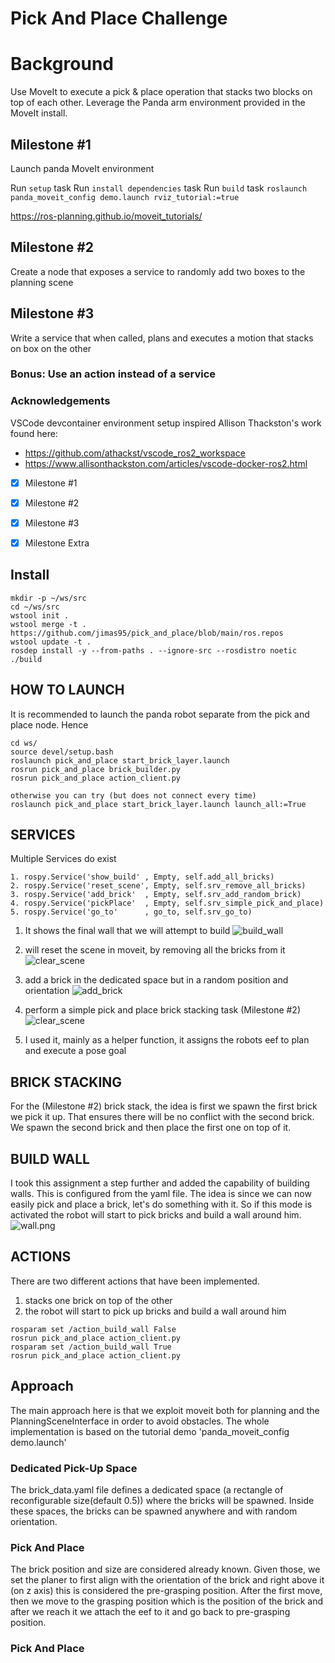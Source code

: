# Pick And Place Challenge

# Background
Use MoveIt to execute a pick & place operation that stacks two blocks on top of each other. Leverage the Panda arm environment provided in the MoveIt install.

## Milestone #1

Launch panda MoveIt environment

Run `setup` task
Run `install dependencies` task
Run `build` task
`roslaunch panda_moveit_config demo.launch rviz_tutorial:=true`

https://ros-planning.github.io/moveit_tutorials/

## Milestone #2

Create a node that exposes a service to randomly add two boxes to the planning scene

## Milestone #3

Write a service that when called, plans and executes a motion that stacks on box on the other

### Bonus: Use an action instead of a service

### Acknowledgements

VSCode devcontainer environment setup inspired Allison Thackston's work found here:
- https://github.com/athackst/vscode_ros2_workspace
- https://www.allisonthackston.com/articles/vscode-docker-ros2.html


- [x] Milestone #1
- [x] Milestone #2
- [x] Milestone #3
- [x] Milestone Extra


## Install
```
mkdir -p ~/ws/src
cd ~/ws/src
wstool init .
wstool merge -t . https://github.com/jimas95/pick_and_place/blob/main/ros.repos
wstool update -t .
rosdep install -y --from-paths . --ignore-src --rosdistro noetic
./build
```

## HOW TO LAUNCH
It is recommended to launch the panda robot separate from the pick and place node. Hence 
```
cd ws/
source devel/setup.bash
roslaunch pick_and_place start_brick_layer.launch
rosrun pick_and_place brick_builder.py
rosrun pick_and_place action_client.py

otherwise you can try (but does not connect every time)
roslaunch pick_and_place start_brick_layer.launch launch_all:=True
```
## SERVICES
Multiple Services do exist 
```
1. rospy.Service('show_build' , Empty, self.add_all_bricks)
2. rospy.Service('reset_scene', Empty, self.srv_remove_all_bricks)
3. rospy.Service('add_brick'  , Empty, self.srv_add_random_brick)
4. rospy.Service('pickPlace'  , Empty, self.srv_simple_pick_and_place)
5. rospy.Service('go_to'      , go_to, self.srv_go_to)
```

1. It shows the final wall that we will attempt to build 
![build_wall](https://github.com/jimas95/pick_and_place/blob/main/gifs/build_wall.gif)

2. will reset the scene in moveit, by removing all the bricks from it
![clear_scene](https://github.com/jimas95/pick_and_place/blob/main/gifs/clear_scene.gif)

3. add a brick in the dedicated space but in a random position and orientation
![add_brick](https://github.com/jimas95/pick_and_place/blob/main/gifs/add_brick.gif)
4. perform a simple pick and place brick stacking task (Milestone #2)
![clear_scene](https://github.com/jimas95/pick_and_place/blob/main/gifs/brick_stack.gif)
5. I used it, mainly as a helper function, it assigns the robots eef to plan and execute a pose goal 

## BRICK STACKING
For the (Milestone #2) brick stack, the idea is first we spawn the first brick we pick it up. That ensures there will be no conflict with the second brick. We spawn the second brick and then place the first one on top of it.

## BUILD WALL
I took this assignment a step further and added the capability of building walls. This is configured from the yaml file. The idea is since we can now easily pick and place a brick, let's do something with it. So if this mode is activated the robot will start to pick bricks and build a wall around him.
![wall.png](https://github.com/jimas95/pick_and_place/blob/main/gifs/wall.png)


## ACTIONS
There are two different actions that have been implemented.
1. stacks one brick on top of the other 
2. the robot will start to pick up bricks and build a wall around him 

```
rosparam set /action_build_wall False
rosrun pick_and_place action_client.py 
rosparam set /action_build_wall True
rosrun pick_and_place action_client.py
```

## Approach
The main approach here is that we exploit moveit both for planning and the PlanningSceneInterface in order to avoid obstacles. The whole implementation is based on the tutorial demo 'panda_moveit_config demo.launch'   

### Dedicated Pick-Up Space
The brick_data.yaml file defines a dedicated space (a rectangle of reconfigurable size(default 0.5)) where the bricks will be spawned. Inside these spaces, the bricks can be spawned anywhere and with random orientation. 

### Pick And Place 
The brick position and size are considered already known. Given those, we set the planer to first align with the orientation of the brick and right above it (on z axis) this is considered the pre-grasping position. After the first move, then we move to the grasping position which is the position of the brick and after we reach it we attach the eef to it and go back to pre-grasping position. 

### Pick And Place 
